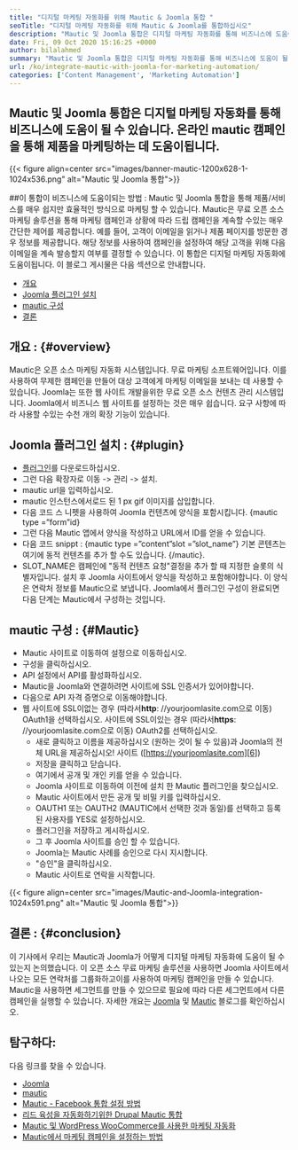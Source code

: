 ```yaml
---
title: "디지털 마케팅 자동화를 위해 Mautic & Joomla 통합 " 
seoTitle: "디지털 마케팅 자동화를 위해 Mautic & Joomla를 통합하십시오" 
description: "Mautic 및 Joomla 통합은 디지털 마케팅 자동화를 통해 비즈니스에 도움이 될 수 있습니다. Mautic 캠페인을 통해 제품을 마케팅하는 데 도움이됩니다." 
date: Fri, 09 Oct 2020 15:16:25 +0000
author: bilalahmed
summary: "Mautic 및 Joomla 통합은 디지털 마케팅 자동화를 통해 비즈니스에 도움이 될 수 있습니다. 온라인 mautic 캠페인을 통해 제품을 마케팅하는 데 도움이됩니다." 
url: /ko/integrate-mautic-with-joomla-for-marketing-automation/
categories: ['Content Management', 'Marketing Automation']
---
```


## Mautic 및 Joomla 통합은 디지털 마케팅 자동화를 통해 비즈니스에 도움이 될 수 있습니다. 온라인 mautic 캠페인을 통해 제품을 마케팅하는 데 도움이됩니다.

{{< figure align=center src="images/banner-mautic-1200x628-1-1024x536.png" alt="Mautic 및 Joomla 통합">}}


##이 통합이 비즈니스에 도움이되는 방법 :
Mautic 및 Joomla 통합을 통해 제품/서비스를 매우 쉽지만 효율적인 방식으로 마케팅 할 수 있습니다. Mautic은 무료 오픈 소스 마케팅 솔루션을 통해 마케팅 캠페인과 상황에 따라 드립 캠페인을 계속할 수있는 매우 간단한 제어를 제공합니다. 예를 들어, 고객이 이메일을 읽거나 제품 페이지를 방문한 경우 정보를 제공합니다. 해당 정보를 사용하여 캠페인을 설정하여 해당 고객을 위해 다음 이메일을 계속 발송할지 여부를 결정할 수 있습니다. 이 통합은 디지털 마케팅 자동화에 도움이됩니다. 이 블로그 게시물은 다음 섹션으로 안내합니다.
  * [개요][1]
  * [Joomla 플러그인 설치][2]
  * [mautic 구성][3]
  * [결론][4]

## 개요 :   {#overview}
Mautic은 오픈 소스 마케팅 자동화 시스템입니다. 무료 마케팅 소프트웨어입니다. 이를 사용하여 무제한 캠페인을 만들어 대상 고객에게 마케팅 이메일을 보내는 데 사용할 수 있습니다.
Joomla는 또한 웹 사이트 개발을위한 무료 오픈 소스 컨텐츠 관리 시스템입니다. Joomla에서 비즈니스 웹 사이트를 설정하는 것은 매우 쉽습니다. 요구 사항에 따라 사용할 수있는 수천 개의 확장 기능이 있습니다.

## Joomla 플러그인 설치 :   {#plugin}
  * [플러그인][5]를 다운로드하십시오.
  * 그런 다음 확장자로 이동 -> 관리 -> 설치.
  * mautic url을 입력하십시오.
  * mautic 인스턴스에서로드 된 1 px gif 이미지를 삽입합니다.
  * 다음 코드 스 니펫을 사용하여 Joomla 컨텐츠에 양식을 포함시킵니다. {mautic type =”form”id}
  * 그런 다음 Mautic 앱에서 양식을 작성하고 URL에서 ID를 얻을 수 있습니다.
  * 다음 코드 snippt : {mautic type =”content”slot =”slot_name”} 기본 콘텐츠는 여기에 동적 컨텐츠를 추가 할 수도 있습니다. {/mautic}.
  * SLOT_NAME은 캠페인에 "동적 컨텐츠 요청"결정을 추가 할 때 지정한 슬롯의 식별자입니다.
설치 후 Joomla 사이트에서 양식을 작성하고 포함해야합니다. 이 양식은 연락처 정보를 Mautic으로 보냅니다. Joomla에서 플러그인 구성이 완료되면 다음 단계는 Mautic에서 구성하는 것입니다.

## mautic 구성 :   {#Mautic}
  * Mautic 사이트로 이동하여 설정으로 이동하십시오.
  * 구성을 클릭하십시오.
  * API 설정에서 API를 활성화하십시오.
  * Mautic을 Joomla와 연결하려면 사이트에 SSL 인증서가 있어야합니다.
  * 다음으로 API 자격 증명으로 이동해야합니다.
* 웹 사이트에 SSL이없는 경우 (따라서**http**: //yourjoomlasite.com으로 이동) OAuth1을 선택하십시오. 사이트에 SSL이있는 경우 (따라서**https**: //yourjoomlasite.com으로 이동) OAuth2를 선택하십시오.
  * 새로 클릭하고 이름을 제공하십시오 (원하는 것이 될 수 있음)과 Joomla의 전체 URL을 제공하십시오! 사이트 ([https://yourjoomlasite.com][6])
  * 저장을 클릭하고 닫습니다.
  * 여기에서 공개 및 개인 키를 얻을 수 있습니다.
  * Joomla 사이트로 이동하여 이전에 설치 한 Mautic 플러그인을 찾으십시오.
  * Mautic 사이트에서 만든 공개 및 비밀 키를 입력하십시오.
  * OAUTH1 또는 OAUTH2 (MAUTIC에서 선택한 것과 동일)를 선택하고 등록 된 사용자를 YES로 설정하십시오.
  * 플러그인을 저장하고 게시하십시오.
  * 그 후 Joomla 사이트를 승인 할 수 있습니다.
  * Joomla는 Mautic 사례를 승인으로 다시 지시합니다.
  * "승인"을 클릭하십시오.
  * Mautic 사이트로 연락을 시작합니다.

{{< figure align=center src="images/Mautic-and-Joomla-integration-1024x591.png" alt="Mautic 및 Joomla 통합">}}


## 결론 :   {#conclusion}
이 기사에서 우리는 Mautic과 Joomla가 어떻게 디지털 마케팅 자동화에 도움이 될 수 있는지 논의했습니다. 이 오픈 소스 무료 마케팅 솔루션을 사용하면 Joomla 사이트에서 나오는 모든 연락처를 그룹화하고이를 사용하여 마케팅 캠페인을 만들 수 있습니다. Mautic을 사용하면 세그먼트를 만들 수 있으므로 필요에 따라 다른 세그먼트에서 다른 캠페인을 실행할 수 있습니다. 자세한 개요는 [Joomla][7] 및 [Mautic][8] 블로그를 확인하십시오.

## 탐구하다:
다음 링크를 찾을 수 있습니다.
  * [Joomla][7]
  * [mautic][8]
  * [Mautic - Facebook 통합 설정 방법][9]
  * [리드 육성을 자동화하기위한 Drupal Mautic 통합][10]
  * [Mautic 및 WordPress WooCommerce를 사용한 마케팅 자동화][11]
  * [Mautic에서 마케팅 캠페인을 설정하는 방법][12]

  
[1]: #overview
[2]: #plugin
[3]: #mautic
[4]: #conclusion
[5]: https://href.li/?https://extensions.joomla.org/extension/mautic/
[6]: https://href.li/?https://yourjoomlasite.com
[7]: https://products.containerize.com/content-management/joomla
[8]: https://products.containerize.com/marketing-automation/mautic
[9]: https://blog.containerize.com/marketing-automation/how-to-setup-mautic-facebook-integration/
[10]: https://blog.containerize.com/content-management/drupal-tutorial-automate-lead-growth-with-drupal-mautic/
[11]: https://blog.containerize.com/blogging/marketing-automation-using-mautic-and-wordpress-woocommerce/
[12]: https://blog.containerize.com/marketing-automation/how-to-setup-marketing-campaigns-using-mautic-campaign-builder/
